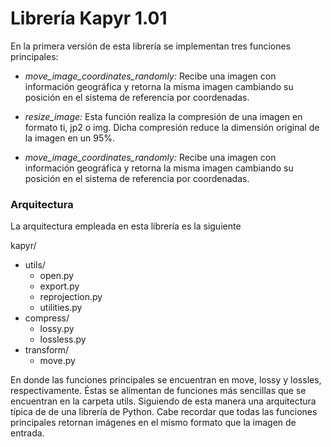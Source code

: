 # Librería **Kapyr**  1.01

En la primera versión de esta librería se implementan tres funciones principales:

- *move_image_coordinates_randomly:* Recibe una imagen con información geográfica y retorna la misma imagen cambiando su posición en el sistema de referencia por coordenadas.

- *resize_image:* Esta función realiza la compresión de una imagen en formato ti, jp2 o img. Dicha compresión reduce la dimensión original de la imagen en un 95%.

- *move_image_coordinates_randomly:* Recibe una imagen con información geográfica y retorna la misma imagen cambiando su posición en el sistema de referencia por coordenadas.

### Arquitectura

La arquitectura empleada en esta librería es la siguiente

kapyr/
  - utils/
    - open.py
    - export.py
    - reprojection.py
    - utilities.py
  - compress/
    - lossy.py
    - lossless.py
  - transform/
    - move.py

En donde las funciones principales se encuentran en move, lossy y lossles, respectivamente. Éstas se alimentan de funciones más sencillas que se encuentran en la carpeta utils.
Siguiendo de esta manera una arquitectura típica de de una librería de Python. Cabe recordar que todas las funciones principales retornan imágenes en el mismo formato que la
imagen de entrada.

